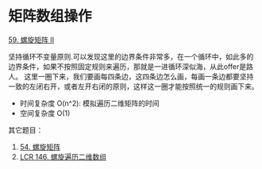 # 矩阵数组操作

[59. 螺旋矩阵 II](https://leetcode.cn/problems/spiral-matrix-ii/)

坚持循环不变量原则.可以发现这里的边界条件非常多，在一个循环中，如此多的边界条件，如果不按照固定规则来遍历，那就是一进循环深似海，从此offer是路人。
这里一圈下来，我们要画每四条边，这四条边怎么画，每画一条边都要坚持一致的左闭右开，或者左开右闭的原则，这样这一圈才能按照统一的规则画下来。

- 时间复杂度 O(n^2): 模拟遍历二维矩阵的时间
- 空间复杂度 O(1)

其它题目：

1. [54. 螺旋矩阵](https://leetcode.cn/problems/spiral-matrix/)
2. [LCR 146. 螺旋遍历二维数组](https://leetcode.cn/problems/shun-shi-zhen-da-yin-ju-zhen-lcof/)


